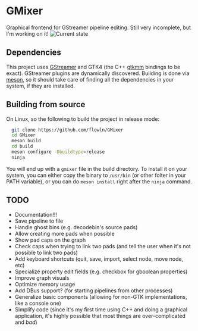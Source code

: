 # GMixer
Graphical frontend for GStreamer pipeline editing. Still very incomplete, but I'm working on it!
![Current state](https://user-images.githubusercontent.com/9145768/150025718-a3bdaa52-b413-4397-aa96-073aec760b3f.png)

## Dependencies
This project uses [GStreamer](https://gstreamer.freedesktop.org/) and GTK4 (the C++ [gtkmm](https://www.gtkmm.org/en/) bindings to be exact). GStreamer plugins are dynamically discovered. Building is done via [meson](https://mesonbuild.com/), so it should take care of finding all the dependencies in your system, if they are installed. 

## Building from source
On Linux, so the following to build the project in release mode:
```bash
  git clone https://github.com/flowln/GMixer
  cd GMixer
  meson build
  cd build
  meson configure -Dbuildtype=release
  ninja
```
You will end up with a `gmixer` file in the build directory. To install it on your system, you can either copy the binary to `/usr/bin` (or other folter in your PATH variable), or you can do `meson install` right after the `ninja` command. 

## TODO
- Documentation!!!
- Save pipeline to file
- Handle ghost bins (e.g. decodebin's source pads)
- Allow creating more pads when possible
- Show pad caps on the graph
- Check caps when trying to link two pads (and tell the user when it's not possible to link two pads)
- Add keyboard shortcuts (quit, save, import, select node, move node, etc)
- Specialize property edit fields (e.g. checkbox for gboolean properties)
- Improve graph visuals
- Optimize memory usage
- Add DBus support? (for starting pipelines from other processes)
- Generalize basic components (allowing for non-GTK implementations, like a console one)
- Simplify code (since it's my first time using C++ and doing a graphical application, it's highly possible that most things are over-complicated and _bad_)
